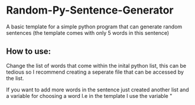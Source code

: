 # Random-Py-Sentence-Generator
A basic template for a simple python program that can generate random sentences (the template comes with only 5 words in this sentence)

## How to use:
Change the list of words that come within the inital python list, this can be tedious 
so I recommend creating a seperate file that can be accessed by the list.

If you want to add more words in the sentence just created another list and a variable for choosing a word
I.e in the template I use the variable "
